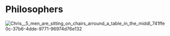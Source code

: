 # Philosophers
![Chris__5_men_are_sitting_on_chairs_arround_a_table_in_the_middl_741ffe0c-37b6-4dde-9771-96974d76e132](https://github.com/Christwelve/Philosophers/assets/39922270/22046fb1-b2da-444b-b356-c60aa901a9d3)
